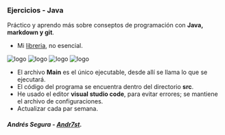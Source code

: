 ### Ejercicios - Java

Práctico y aprendo más sobre conseptos de programación con **Java, markdown y git**. 

* Mi [libreria](https://github.com/Andr7st/Java-lib-Consola), no esencial.

<!--
 Ejercicios de programación en java. Consta de practicar lo que he aprendido en java, mi intención es poner varios de los ejercicios que he hecho; haciendo una aplicación de consola desde donde mostrará una lista de ejercicios a ejecutar.
 
También practicando **markdown, git**, y otros.-->

![logo](https://raw.github.com/Andr7st/index/master/img/Logo_java_x64.png?raw=true "java")
![logo](https://raw.github.com/Andr7st/index/master/img/Logo_vscode_x64.png?raw=true "java")
![logo](https://raw.github.com/Andr7st/index/master/img/Logo_git_x64.png?raw=true "java")
![logo](https://raw.github.com/Andr7st/index/master/img/Logo_github_x64.png?raw=true "java")

 * El archivo **Main** es el único ejecutable, desde allí se llama lo que se ejecutará.
 * El código del programa se encuentra dentro del directorio **src**.
 * He usado el editor **visual studio code**, para evitar errores; se mantiene el archivo de configuraciones.
 * Actualizar cada par semana.
<!--
#### Notas:
 * Si viste el [**video de muestra**](https://youtu.be/kSFQWHx0d4I), el código está en la rama [**Demo**](https://github.com/Andr7st/Java-Exercises/tree/Demo).
 Para mostrar todo presiona le tecla 'T'.
-->

<!--
#### Lista:
+ [Adivina el número que estoy pensando](https://github.com/Andr7st/Java-Exercises/blob/Demo/src/ejercicios/Ejercicio_007.java)<!-- Consiste en introducir el número por consola hasta que lo adivine, revisa el código.-->

##### Andrés Segura - [Andr7st](https://github.com/Andr7st).
 <!--
 * He sido autodidacta leo varias fuentes, también estoy estudiando python y sql en un portal online.

 * con el paso del tiempo trataré de mejorar esta descripción. 
 -->

<!-- Created by: Andrés Segura -->

